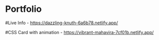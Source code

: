# Portfolio

#Live Info - https://dazzling-knuth-6a6b78.netlify.app/

#CSS Card with animation - https://vibrant-mahavira-7cf01b.netlify.app/
